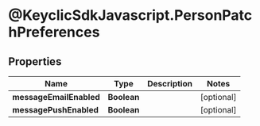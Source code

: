 # @KeyclicSdkJavascript.PersonPatchPreferences

## Properties
Name | Type | Description | Notes
------------ | ------------- | ------------- | -------------
**messageEmailEnabled** | **Boolean** |  | [optional] 
**messagePushEnabled** | **Boolean** |  | [optional] 


